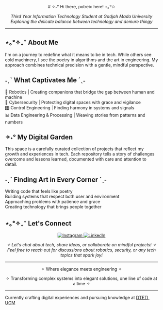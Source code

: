 <p align="center">
# ✧˖° Hi there, potreic here! ⋆｡°✩
</p>
<p align="center">
  <i>Third Year Information Technology Student at Gadjah Mada University</i>
  <br>
  <i>Exploring the delicate balance between technology and demure thingy</i>
</p>

---

## ⋆｡°✧₊⁺ About Me
I'm on a journey to redefine what it means to be in tech. While others see cold machinery, I see the poetry in algorithms and the art in engineering. My approach combines technical precision with a gentle, mindful perspective.

## ˗ˏˋ What Captivates Me ´ˎ˗
🤖 Robotics | Creating companions that bridge the gap between human and machine  
🔐 Cybersecurity | Protecting digital spaces with grace and vigilance  
🎛️ Control Engineering | Finding harmony in systems and signals  
📊 Data Engineering & Processing | Weaving stories from patterns and numbers

## ✧˖° My Digital Garden
This space is a carefully curated collection of projects that reflect my growth and experiences in tech. Each repository tells a story of challenges overcome and lessons learned, documented with care and attention to detail.

## ˗ˏˋ Finding Art in Every Corner ´ˎ˗
Writing code that feels like poetry  
Building systems that respect both user and environment  
Approaching problems with patience and grace  
Creating technology that brings people together

## ⋆｡°✧₊⁺ Let's Connect
<p align="center">
  <a href="https://instagram.com/potreic">
    <img src="https://img.shields.io/badge/Instagram-E4405F?style=for-the-badge&logo=instagram&logoColor=white" alt="Instagram"/>
  </a>
  <a href="https://www.linkedin.com/in/nibroosharyanto">
    <img src="https://img.shields.io/badge/LinkedIn-0077B5?style=for-the-badge&logo=linkedin&logoColor=white" alt="LinkedIn"/>
  </a>
</p>
<p align="center">
<i>✧ Let's chat about tech, share ideas, or collaborate on mindful projects! ✧  
Feel free to reach out for discussions about robotics, security, or any tech topics that spark joy!</i>
</p>

---
  
<p align="center">
  ✧ Where elegance meets engineering ✧
</p>
<p align="center">
  ✧ Transforming complex systems into elegant solutions, one line of code at a time  ✧
</p>

---

Currently crafting digital experiences and pursuing knowledge at [DTETI, UGM](https://sarjana.jteti.ugm.ac.id/)
